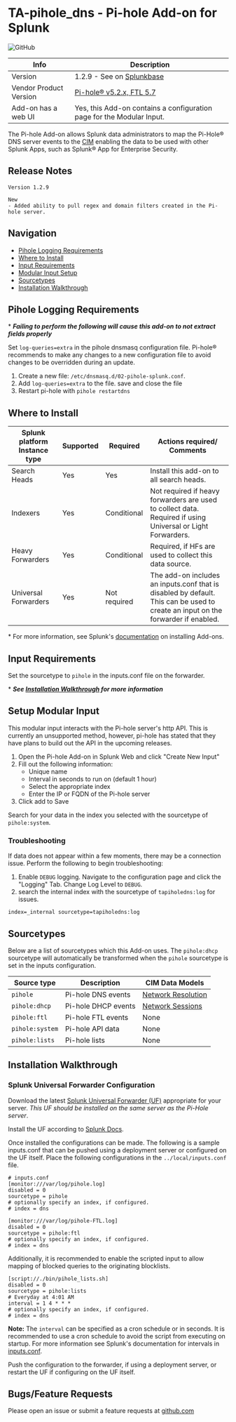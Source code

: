 # TA-pihole_dns - Pi-hole Add-on for Splunk

![GitHub](https://img.shields.io/github/license/zachchristensen28/TA-pihole_dns)

Info | Description
------|----------
Version | 1.2.9 - See on [Splunkbase](https://splunkbase.splunk.com/app/4505/)
Vendor Product Version | [Pi-hole® v5.2.x, FTL 5.7](https://pi-hole.net/)
Add-on has a web UI | Yes, this Add-on contains a configuration page for the Modular Input.

The Pi-hole Add-on allows Splunk data administrators to map the Pi-Hole® DNS server events to the [CIM](https://docs.splunk.com/Splexicon:CommonInformationModel) enabling the data to be used with other Splunk Apps, such as Splunk® App for Enterprise Security.

## Release Notes

```TEXT
Version 1.2.9

New
- Added ability to pull regex and domain filters created in the Pi-hole server.
```

## Navigation

- [Pihole Logging Requirements](#pihole-logging-requirements)
- [Where to Install](#where-to-install)
- [Input Requirements](#input-requirements)
- [Modular Input Setup](#setup-modular-input)
- [Sourcetypes](#sourcetypes)
- [Installation Walkthrough](#installation-walkthrough)

## Pihole Logging Requirements

\* ***Failing to perform the following will cause this add-on to not extract fields properly***

Set `log-queries=extra` in the pihole dnsmasq configuration file. Pi-hole® recommends to make any changes to a new configuration file to avoid changes to be overridden during an update.

1. Create a new file: `/etc/dnsmasq.d/02-pihole-splunk.conf`.
1. Add `log-queries=extra` to the file. save and close the file
1. Restart pi-hole with `pihole restartdns`

## Where to Install

Splunk platform Instance type | Supported | Required | Actions required/ Comments
----------------------------- | --------- | -------- | --------------------------
Search Heads | Yes | Yes | Install this add-on to all search heads.
Indexers | Yes | Conditional | Not required if heavy forwarders are used to collect data. Required if using Universal or Light Forwarders.
Heavy Forwarders | Yes | Conditional | Required, if HFs are used to collect this data source.
Universal Forwarders | Yes | Not required | The add-on includes an inputs.conf that is disabled by default. This can be used to create an input on the forwarder if enabled.

\* For more information, see Splunk's [documentation](https://docs.splunk.com/Documentation/AddOns/released/Overview/Installingadd-ons) on installing Add-ons.

## Input Requirements

Set the sourcetype to `pihole` in the inputs.conf file on the forwarder.

\* ***See [Installation Walkthrough](#Installation-Walkthrough) for more information***

## Setup Modular Input

This modular input interacts with the Pi-hole server's http API. This is currently an unsupported method, however, pi-hole has stated that they have plans to build out the API in the upcoming releases.

1. Open the Pi-hole Add-on in Splunk Web and click "Create New Input"
2. Fill out the following information:
    - Unique name
    - Interval in seconds to run on (default 1 hour)
    - Select the appropriate index
    - Enter the IP or FQDN of the Pi-hole server
3. Click add to Save

Search for your data in the index you selected with the sourcetype of `pihole:system`.

### Troubleshooting

If data does not appear within a few moments, there may be a connection issue. Perform the following to begin troubleshooting:

1. Enable `DEBUG` logging. Navigate to the configuration page and click the "Logging" Tab. Change Log Level to `DEBUG`.
2. search the internal index with the sourcetype of `tapiholedns:log` for issues.

```TEXT
index=_internal sourcetype=tapiholedns:log
```

## Sourcetypes

Below are a list of sourcetypes which this Add-on uses. The `pihole:dhcp` sourcetype will automatically be transformed when the `pihole` sourcetype is set in the inputs configuration.

Source type | Description | CIM Data Models
----------- | ----------- | ---------------
`pihole` | Pi-hole DNS events | [Network Resolution](https://docs.splunk.com/Documentation/CIM/latest/User/NetworkResolutionDNS)
`pihole:dhcp` | Pi-hole DHCP events | [Network Sessions](https://docs.splunk.com/Documentation/CIM/latest/User/NetworkSessions)
`pihole:ftl` | Pi-hole FTL events | None
`pihole:system` | Pi-hole API data | None
`pihole:lists` | Pi-hole lists | None

## Installation Walkthrough

### Splunk Universal Forwarder Configuration

Download the latest [Splunk Universal Forwarder (UF)](https://www.splunk.com/en_us/download/universal-forwarder.html) appropriate for your server. _This UF should be installed on the same server as the Pi-Hole server_.

Install the UF according to [Splunk Docs](https://docs.splunk.com/Documentation/Forwarder/latest/Forwarder/Installtheuniversalforwardersoftware).

Once installed the configurations can be made. The following is a sample inputs.conf that can be pushed using a deployment server or configured on the UF itself. Place the following configurations in the `../local/inputs.conf` file.

```SHELL
# inputs.conf
[monitor:///var/log/pihole.log]
disabled = 0
sourcetype = pihole
# optionally specify an index, if configured.
# index = dns

[monitor:///var/log/pihole-FTL.log]
disabled = 0
sourcetype = pihole:ftl
# optionally specify an index, if configured.
# index = dns
```

Additionally, it is recommended to enable the scripted input to allow mapping of blocked queries to the originating blocklists.

```SHELL
[script://./bin/pihole_lists.sh]
disabled = 0
sourcetype = pihole:lists
# Everyday at 4:01 AM
interval = 1 4 * * *
# optionally specify an index, if configured.
# index = dns
```

**Note:** The `interval` can be specified as a cron schedule or in seconds. It is recommended to use a cron schedule to avoid the script from executing on startup. For more information see Splunk's documentation for intervals in [inputs.conf](https://docs.splunk.com/Documentation/Splunk/latest/Admin/Inputsconf).

Push the configuration to the forwarder, if using a deployment server, or restart the UF if configuring on the UF itself.

## Bugs/Feature Requests

Please open an issue or submit a feature requests at [github.com](https://github.com/ZachChristensen28/TA-pihole_dns)
